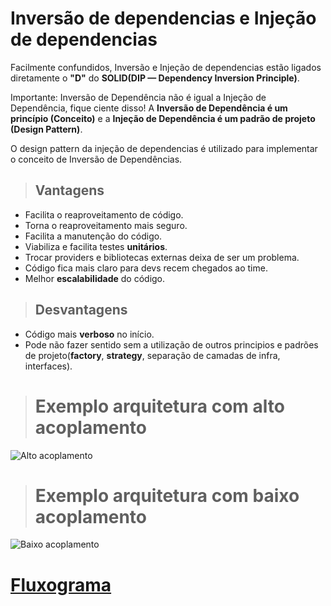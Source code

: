 # Inversão de dependencias e Injeção de dependencias


Facilmente confundidos, Inversão e Injeção de dependencias estão ligados diretamente o **"D"** do **SOLID(DIP — Dependency Inversion Principle)**.

Importante: Inversão de Dependência não é igual a Injeção de Dependência, fique ciente disso! A **Inversão de Dependência é um princípio (Conceito)** e a **Injeção de Dependência é um padrão de projeto (Design Pattern)**.

O design pattern da injeção de dependencias é utilizado para implementar o conceito de Inversão de Dependências.


> ## Vantagens

  * Facilita o reaproveitamento de código.
  * Torna o reaproveitamento mais seguro.
  * Facilita a manutenção do código.
  * Viabiliza e facilita testes **unitários**.
  * Trocar providers e bibliotecas externas deixa de ser um problema.
  * Código fica mais claro para devs recem chegados ao time.
  * Melhor **escalabilidade** do código.

> ## Desvantagens

  * Código mais **verboso** no início.
  * Pode não fazer sentido sem a utilização de outros principios e padrões de projeto(**factory**, **strategy**, separação de camadas de infra, interfaces).

> # Exemplo arquitetura com alto acoplamento
<img src="https://i.ibb.co/zRb6wvT/acoplamento.jpg" alt="Alto acoplamento"/>

> # Exemplo arquitetura com baixo acoplamento
<img src="https://i.ibb.co/1J2DMyL/baixo-acoplamento.jpg" alt="Baixo acoplamento"/>

# [Fluxograma](https://whimsical.com/inversao-de-dependencias-BeCwsiLss8XvEhEYeKmJbz)